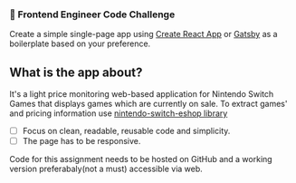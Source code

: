 ### 👷 Frontend Engineer Code Challenge

Create a simple single-page app using [Create React App](https://github.com/facebook/create-react-app) or [Gatsby](https://www.gatsbyjs.org/) as a boilerplate based on your preference.

## What is the app about?

It's a light price monitoring web-based application for Nintendo Switch Games that displays games which are currently on sale.
To extract games' and pricing information use [nintendo-switch-eshop library](https://lmmfranco.github.io/nintendo-switch-eshop/index.html)

- [ ] Focus on clean, readable, reusable code and simplicity.
- [ ] The page has to be responsive.

Code for this assignment needs to be hosted on GitHub and a working version preferabaly(not a must) accessible via web.

